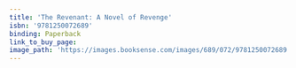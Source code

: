 ```yaml
---
title: 'The Revenant: A Novel of Revenge'
isbn: '9781250072689'
binding: Paperback
link_to_buy_page:
image_path: 'https://images.booksense.com/images/689/072/9781250072689.jpg'
---
```


